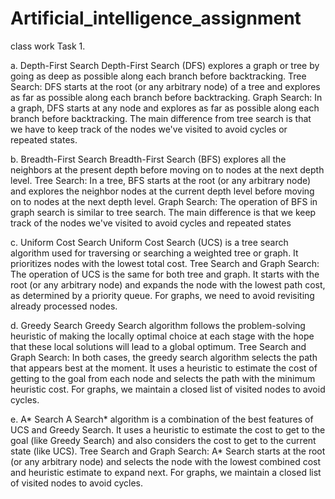 # Artificial_intelligence_assignment
class work
Task 1.

a. Depth-First Search
Depth-First Search (DFS) explores a graph or tree by going as deep as possible along each branch before backtracking.
Tree Search: DFS starts at the root (or any arbitrary node) of a tree and explores as far as possible along each branch before backtracking.
Graph Search: In a graph, DFS starts at any node and explores as far as possible along each branch before backtracking. The main difference from tree search is that we have to keep track of the nodes we've visited to avoid cycles or repeated states.

b. Breadth-First Search
Breadth-First Search (BFS) explores all the neighbors at the present depth before moving on to nodes at the next depth level.
Tree Search: In a tree, BFS starts at the root (or any arbitrary node) and explores the neighbor nodes at the current depth level before moving on to nodes at the next depth level.
Graph Search: The operation of BFS in graph search is similar to tree search. The main difference is that we keep track of the nodes we've visited to avoid cycles and repeated states

c. Uniform Cost Search
Uniform Cost Search (UCS) is a tree search algorithm used for traversing or searching a weighted tree or graph. It prioritizes nodes with the lowest total cost.
Tree Search and Graph Search: The operation of UCS is the same for both tree and graph. It starts with the root (or any arbitrary node) and expands the node with the lowest path cost, as determined by a priority queue. For graphs, we need to avoid revisiting already processed nodes.



d. Greedy Search
Greedy Search algorithm follows the problem-solving heuristic of making the locally optimal choice at each stage with the hope that these local solutions will lead to a global optimum.
Tree Search and Graph Search: In both cases, the greedy search algorithm selects the path that appears best at the moment. It uses a heuristic to estimate the cost of getting to the goal from each node and selects the path with the minimum heuristic cost. For graphs, we maintain a closed list of visited nodes to avoid cycles.

e. A* Search
A Search* algorithm is a combination of the best features of UCS and Greedy Search. It uses a heuristic to estimate the cost to get to the goal (like Greedy Search) and also considers the cost to get to the current state (like UCS).
Tree Search and Graph Search: A* Search starts at the root (or any arbitrary node) and selects the node with the lowest combined cost and heuristic estimate to expand next. For graphs, we maintain a closed list of visited nodes to avoid cycles.
 
